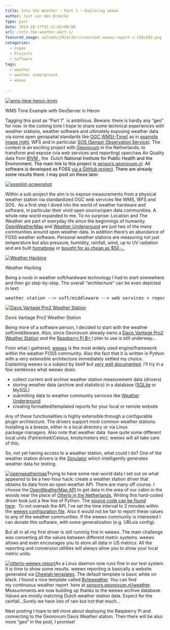 ```yaml
---
title: Into the Weather – Part 1 – Exploring weewx
author: Just van den Broecke
type: post
date: 2014-10-17T01:21:02+00:00
url: /into-the-weather-part-1/
featured_image: uploads/2014/10/screenshot-weewx-report-s-150x103.png
categories:
  - osgeo
  - Projects
  - Software
tags:
  - weather
  - weather underground
  - weewx

---
```

<div id="attachment_420" style="width: 310px" class="wp-caption alignright">
  <a href="http://lib.heron-mc.org/heron/latest/examples/simpletimeslider/"><img aria-describedby="caption-attachment-420" loading="lazy" class="wp-image-420 size-medium" src="uploads/2014/10/wms-time-heron-knmi-300x181.png" alt="wms-time-heron-knmi" width="300" height="181" srcset="https://justobjects.nl/wp-content/uploads/2014/10/wms-time-heron-knmi-300x181.png 300w, https://justobjects.nl/wp-content/uploads/2014/10/wms-time-heron-knmi-1024x617.png 1024w, https://justobjects.nl/wp-content/uploads/2014/10/wms-time-heron-knmi-250x150.png 250w, https://justobjects.nl/wp-content/uploads/2014/10/wms-time-heron-knmi-150x90.png 150w, https://justobjects.nl/wp-content/uploads/2014/10/wms-time-heron-knmi.png 1175w" sizes="(max-width: 300px) 100vw, 300px" /></a>
  
  <p id="caption-attachment-420" class="wp-caption-text">
    WMS Time Example with GeoServer in Heron
  </p>
</div>

Tagging this post as &#8220;Part 1&#8221;  is ambitious. Beware: there is hardly any &#8220;geo&#8221; for now. In the coming time I hope to share some technical experiences with weather stations, weather software and ultimately exposing weather data via some open geospatial standards like <a href="http://mapserver.org/ogc/wms_time.html" target="_blank">OGC WMS(-Time)</a> as in [example image right][1], WFS and in particular <a href="http://en.wikipedia.org/wiki/Sensor_Observation_Service" target="_blank">SOS (Sensor Observation Service)</a>. The context is an exciting project with <a href="http://www.geonovum.nl/" target="_blank">Geonovum</a> in the Netherlands: to transform and expose (via web services and reporting) open/raw Air Quality data from <a href="http://www.rivm.nl/" target="_blank">RIVM </a>, the  Dutch <span style="color: #000000;">National Institute for Public Health and the Environment. The main link to this project is <a href="http://sensors.geonovum.nl" target="_blank">sensors.geonovum.nl</a>. All software is developed as FOSS <a href="https://github.com/Geonovum/sospilot" target="_blank">via a GitHub project</a>. There are already some results there. I may post on these later.</span>

[<img loading="lazy" class="alignleft wp-image-418 size-medium" src="uploads/2014/10/sospilot-screenshot-300x206.png" alt="sospilot-screenshot" width="300" height="206" srcset="https://justobjects.nl/wp-content/uploads/2014/10/sospilot-screenshot-300x206.png 300w, https://justobjects.nl/wp-content/uploads/2014/10/sospilot-screenshot-218x150.png 218w, https://justobjects.nl/wp-content/uploads/2014/10/sospilot-screenshot-150x103.png 150w, https://justobjects.nl/wp-content/uploads/2014/10/sospilot-screenshot.png 800w" sizes="(max-width: 300px) 100vw, 300px" />][2]

Within a sub-project the aim is to expose measurements from a physical weather station via standardized OGC web services like WMS, WFS and SOS.  As a first step I dived into the world of weather hardware and software, in particular their vivid open source/open data communities. A whole new world expanded to me. To no surprise: Location and The Weather are part of everyday life since the beginnings of humanity. <a href="http://openweathermap.org/" target="_blank">OpenWeatherMap</a> and <a href="http://www.wunderground.com/" target="_blank">Weather Underground</a> are just two of the many communities around open weather data. In addition there&#8217;s an abundance of FOSS weather software. Personal weather stations are measuring not just temperature but also pressure, humidity, rainfall, wind, up to UV radiation and are built [homebrew][3] or [bought for as cheap as $50,-. ][4]

<div id="attachment_417" style="width: 463px" class="wp-caption alignnone">
  <a href="uploads/2014/10/weather-hacking.png"><img aria-describedby="caption-attachment-417" loading="lazy" class="wp-image-417 " src="uploads/2014/10/weather-hacking-300x102.png" alt="Weather Hacking" width="453" height="154" srcset="https://justobjects.nl/wp-content/uploads/2014/10/weather-hacking-300x102.png 300w, https://justobjects.nl/wp-content/uploads/2014/10/weather-hacking-250x85.png 250w, https://justobjects.nl/wp-content/uploads/2014/10/weather-hacking-150x51.png 150w, https://justobjects.nl/wp-content/uploads/2014/10/weather-hacking.png 800w" sizes="(max-width: 453px) 100vw, 453px" /></a>
  
  <p id="caption-attachment-417" class="wp-caption-text">
    Weather Hacking
  </p>
</div>

Being a noob in weather soft/hardware technology I had to start somewhere and then go step-by-step. The overall &#8220;architecture&#8221; can be even depicted in text:

<pre>weather station --&gt; soft/middleware --&gt; web services + reporting</pre>

<div id="attachment_416" style="width: 310px" class="wp-caption alignright">
  <a href="http://www.davisnet.com/weather/products/vantage-pro-professional-weather-stations.asp"><img aria-describedby="caption-attachment-416" loading="lazy" class="wp-image-416 size-medium" src="uploads/2014/10/davis-vantage-pro2-300x188.jpg" alt="Davis Vantage Pro2 Weather Station" width="300" height="188" srcset="https://justobjects.nl/wp-content/uploads/2014/10/davis-vantage-pro2-300x188.jpg 300w, https://justobjects.nl/wp-content/uploads/2014/10/davis-vantage-pro2-238x150.jpg 238w, https://justobjects.nl/wp-content/uploads/2014/10/davis-vantage-pro2-150x94.jpg 150w, https://justobjects.nl/wp-content/uploads/2014/10/davis-vantage-pro2.jpg 600w" sizes="(max-width: 300px) 100vw, 300px" /></a>
  
  <p id="caption-attachment-416" class="wp-caption-text">
    Davis Vantage Pro2 Weather Station
  </p>
</div>

Being more of a software person, I decided to start with the weather soft/middleware. Also, since Geonovum already owns a <a href="http://www.davisnet.com/weather/products/vantage-pro-professional-weather-stations.asp" target="_blank">Davis Vantage Pro2 Weather Station</a> and the <a href="http://www.raspberrypi.org/products/model-b-plus/" target="_blank">Raspberry Pi B+ </a>I plan to use is still underway&#8230;

From what I gathered, <a href="http://www.weewx.com" target="_blank">weewx</a> is the most widely used engine/framework within the weather FOSS community. Also the fact that it is written in Python with a very extensible architecture immediately settled my choice. Explaining weewx is a subject by itself but <a href="http://www.weewx.com/docs.html" target="_blank">very well documented</a>. I&#8217;ll try in a few sentences what weewx does:

  * collect current and archive weather station measurement data (drivers)
  * storing weather data (archive and statistics) in a database (<a href="http://www.sqlite.org/" target="_blank">SQLite</a> or MySQL)
  * submitting data to weather community services like <a href="http://www.wunderground.com/" target="_blank">Weather Underground</a>
  * creating formatted/templated reports for your local or remote website

Any of these functionalities is highly extensible through a configurable plugin architecture. The drivers support most common weather stations. Installing is a breeze, either in a local directory or via Linux package managers. Also note that weather data  have quite some different local units (Fahrenheit/Celsius, knots/meters etc). weewx will all take care of this.

So, not yet having access to a weather station, what could I do? One of the weather station drivers is the <a href="http://www.weewx.com/docs/usersguide.htm#[Simulator]" target="_blank">Simulator</a> which intelligently generates weather data for testing.

[<img loading="lazy" class="alignright wp-image-419 size-medium" src="uploads/2014/10/openweathermap-300x196.png" alt="openweathermap" width="300" height="196" srcset="https://justobjects.nl/wp-content/uploads/2014/10/openweathermap-300x196.png 300w, https://justobjects.nl/wp-content/uploads/2014/10/openweathermap-1024x670.png 1024w, https://justobjects.nl/wp-content/uploads/2014/10/openweathermap-228x150.png 228w, https://justobjects.nl/wp-content/uploads/2014/10/openweathermap-150x98.png 150w, https://justobjects.nl/wp-content/uploads/2014/10/openweathermap.png 1082w" sizes="(max-width: 300px) 100vw, 300px" />][5]Trying to have some real-world data I set out on what appeared to be a two-hour hack: create a weather station driver that obtains its data from an open weather API. There are many off course. I choose the <a href="http://openweathermap.org/api" target="_blank">OpenWeatherMap API</a> to get data in the area of our cabin in the woods near the place of <a href="http://en.wikipedia.org/wiki/Otterlo" target="_blank">Otterlo in the Netherlands.</a> Writing this hard-coded driver took just a few line of Python. The <a href="https://github.com/Geonovum/sospilot/blob/master/src/weewx/test/weatherapidriver.py" target="_blank">source code can be found here</a>.  To not overask the API, I&#8217;ve set the time interval to 2 minutes within the <a href="https://github.com/Geonovum/sospilot/blob/master/src/weewx/test/weewx.conf" target="_blank">weewx configuration file</a>. Also it would not be fair to report these values to any of the weather communities. If the weewx community is interested I can donate this software, with some generalization (e.g. URLvia config).

But all in all my first driver is still running fine in weewx. The main challenge was converting all the values between different metric systems. weewx allows and even encourages you to store all data in US metrics. All the reporting and conversion utilities will always allow you to show your local metric units.

[<img loading="lazy" class="alignleft wp-image-414 size-medium" src="uploads/2014/10/otterlo-weewx-report-300x275.png" alt="otterlo-weewx-report" width="300" height="275" srcset="https://justobjects.nl/wp-content/uploads/2014/10/otterlo-weewx-report-300x275.png 300w, https://justobjects.nl/wp-content/uploads/2014/10/otterlo-weewx-report-163x150.png 163w, https://justobjects.nl/wp-content/uploads/2014/10/otterlo-weewx-report-150x137.png 150w, https://justobjects.nl/wp-content/uploads/2014/10/otterlo-weewx-report.png 962w" sizes="(max-width: 300px) 100vw, 300px" />][6]As a Linux daemon now runs fine in our test system. It is time to show some results. weewx reporting is basically a website generated via <a href="http://www.cheetahtemplate.org/" target="_blank">Cheetah templates</a>. The default template is basic white on black. I found a nice template called <a href="http://davies-barnard.co.uk/2014/01/weewx-byteweather-template" target="_blank">Byteweather</a>. You can find my continuous weather report  here at <a href="http://sensors.geonovum.nl/weather/" target="_blank">sensors.geonovum.nl/weather</a>. Measurements are now building up thanks to the weewx archive database. Values are mostly matching Dutch weather station data. Expect for the rainfall&#8230;Surely we have lots of rain but not that much&#8230;

Next posting I hope to tell more about deploying the Raspberry Pi and connecting to the Geonovum Davis Weather station. Then there will be also more &#8220;geo&#8221; in the post, I promise!

&nbsp;

 [1]: http://lib.heron-mc.org/heron/latest/examples/simpletimeslider/
 [2]: uploads/2014/10/sospilot-screenshot.png
 [3]: http://www.zipfelmaus.com/blog/arduino-weather-shield-schematics-layout-code-everything-you-need/
 [4]: http://www.weathershop.co.uk/
 [5]: http://openweathermap.org/maps
 [6]: uploads/2014/10/otterlo-weewx-report.png